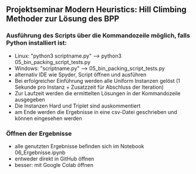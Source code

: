## Projektseminar Modern Heuristics: Hill Climbing Methoder zur Lösung des BPP

### Ausführung des Scripts über die Kommandozeile möglich, falls Python installiert ist:
- Linux: "python3 scriptname.py" --> python3 05_bin_packing_script_tests.py
- Windows: "scriptname.py" --> 05_bin_packing_script_tests.py
- alternativ IDE wie Spyder, Script öffnen und ausführen
- Bei erfolgreicher Einführung werden alle Uniform Instanzen gelöst (1 Sekunde pro Instanz + Zusatzzeit für Abschluss der Iteration)
- Zur Laufzeit werden die ermittelten Lösungen in der Kommandozeile ausgegeben
- Die Instanzen Hard und Triplet sind auskommentiert
- am Ende werden die Ergebnisse in eine csv-Datei geschrieben und können eingesehen werden

### Öffnen der Ergebnisse
- alle genutzten Ergebnisse befinden sich im Notebook 06_Ergebnisse.ipynb
- entweder direkt in GitHub öffnen
- besser: mit Google Colab öffnen
